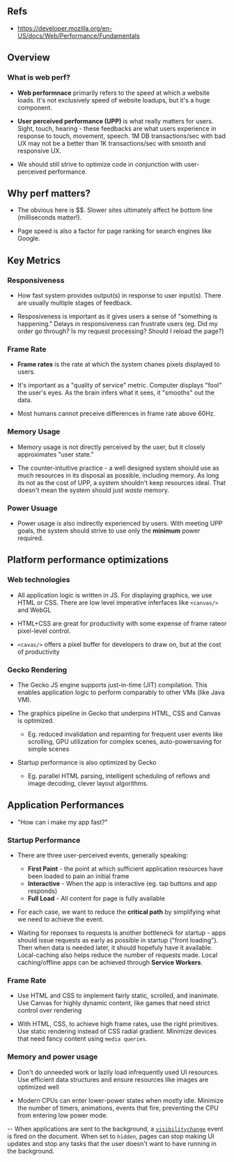 ## Refs
- https://developer.mozilla.org/en-US/docs/Web/Performance/Fundamentals


## Overview

### What is web perf?

- __Web performnace__ primarily refers to the speed at which a website loads. It's not exclusively speed of website loadups, but it's a huge component.

- __User perceived performance (UPP)__ is what really matters for users. Sight, touch, hearing - these feedbacks are what users experience in response to touch, movement, speech. 1M DB transactions/sec with bad UX may not be a better than 1K transactions/sec with smooth and responsive UX.

- We should still strive to optimize code in conjunction with user-perceived performance.

## Why perf matters?

- The obvious here is $$. Slower sites ultimately affect he bottom line (milliseconds matter!).

- Page speed is also a factor for page ranking for search engines like Google.

## Key Metrics

### Responsiveness

- How fast system provides output(s) in response to user input(s). There are usually multiple stages of feedback. 

- Resposiveness is important as it gives users a sense of "something is happening." Delays in responsiveness can frustrate users (eg. Did my order go through? Is my request processing? Should I reload the page?)

### Frame Rate

- __Frame rates__ is the rate at which the system chanes pixels displayed to users.

- It's important as a "quality of service" metric. Computer displays "fool" the user's eyes. As the brain infers what it sees, it "smooths" out the data.

- Most humans cannot preceive differences in frame rate above 60Hz.


### Memory Usage

- Memory usage is not directly perceived by the user, but it closely approximates "user state." 

- The counter-intuitive practice - a well designed system shoiuld use as much resources in its disposal as possible, including memory. As long its not as the cost of UPP, a system shouldn't keep resources ideal. That doesn't mean the system should just _waste_ memory.


### Power Usuage

- Power usage is also indirectly experienced by users. With meeting UPP goals, the system should strive to use only the __minimum__ power required.

## Platform performance optimizations

### Web technologies

- All application logic is written in JS. For displaying graphics, we use HTML or CSS. There are low level imperative inferfaces like `<canvas/>` and WebGL

- HTML+CSS are great for productivity with some expense of frame rateor pixel-level control. 

- `<cavas/>` offers a pixel buffer for developers to draw on, but at the cost of productivity

### Gecko Rendering

- The Gecko JS engine supports just-in-time (JIT) compilation. This enables application logic to perform comparably to other VMs (like Java VM).

- The graphics pipeline in Gecko that underpins HTML, CSS and Canvas is optimized.
    - Eg. reduced invalidation and repainting for frequent user events like scrolling, GPU utilization for complex scenes, auto-powersaving for simple scenes

- Startup performance is also optimized by Gecko
    - Eg. parallel HTML parsing, intelligent scheduling of reflows and image decoding, clever layout algorithms.


## Application Performances

- "How can i make my app fast?"

### Startup Performance

- There are three user-perceived events, generally speaking:
    - __First Paint__ - the point at which sufficient application resources have been loaded to pain an initial frame
    - __Interactive__ - When the app is interactive (eg. tap buttons and app responds)
    - __Full Load__ - All content for page is fully available

- For each case, we want to reduce the __critical path__ by simplifying what we need to achieve the event. 

- Waiting for reponses to requests is another bottleneck for startup - apps should issue requests as early as possible in startup ("front loading"). Then when data is needed later, it should hopefuly have it available. Local-caching also helps reduce the number of requests made. Local caching/offline apps can be achieved through __Service Workers__.

### Frame Rate

- Use HTML and CSS to implement fairly static, scrolled, and inanimate. Use Canvas for highly dynamic content, like games that need strict control over rendering

- With HTML, CSS, to achieve high frame rates, use the right primitives. Use static rendering instead of CSS radial gradient. Minimize devices that need fancy content using `media queries`.

### Memory and power usage

- Don't do unneeded work or lazily load infrequently used UI resources. Use efficient data structures and ensure resources like images are optimized well

- Modern CPUs can enter lower-power states when mostly idle. Minimize the number of timers, animations, events that fire, preventing the CPU from entering low power mode.

-- When applications are sent to the background, a [`visibilitychange`](https://developer.mozilla.org/en-US/docs/Web/API/Document/visibilitychange_event) event is fired on the document. When set to `hidden`, pages can stop making UI updates and stop any tasks that the user doesn't want to have running in the background.

